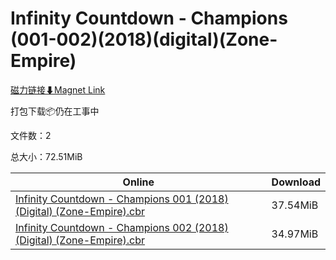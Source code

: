# Infinity Countdown - Champions (001-002)(2018)(digital)(Zone-Empire)

[磁力链接⬇Magnet Link](magnet:?xt=urn:btih:bf43c922d6153e1bb0e5880fff11dc5db3e82194&dn=Infinity%20Countdown%20-%20Champions%20%28001-002%29%282018%29%28digital%29%28Zone-Empire%29)

打包下载📦仍在工事中

文件数：2

总大小：72.51MiB

Online | Download
--- | ---
[Infinity Countdown - Champions 001 (2018) (Digital) (Zone-Empire).cbr](https://github.com/alicewish/markdown/blob/master/comic/Infinity-Countdown-Champions-001-2018-Digital-Zone-Empire-cbr.md) | 37.54MiB
[Infinity Countdown - Champions 002 (2018) (Digital) (Zone-Empire).cbr](https://github.com/alicewish/markdown/blob/master/comic/Infinity-Countdown-Champions-002-2018-Digital-Zone-Empire-cbr.md) | 34.97MiB